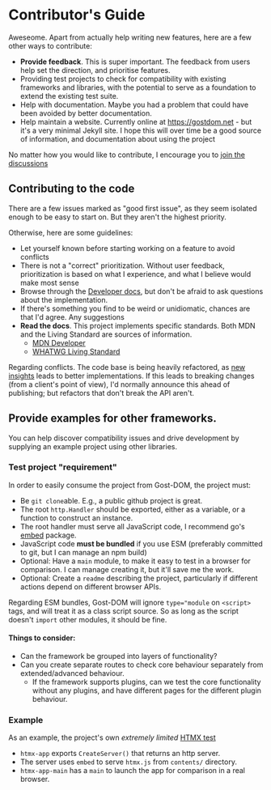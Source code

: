 # Contributor's Guide

Aweseome. Apart from actually help writing new features, here are a few other
ways to contribute:

- **Provide feedback**. This is super important. The feedback from users help
  set the direction, and prioritise features.
- Providing test projects to check for compatibility with existing frameworks
  and libraries, with the potential to serve as a foundation to extend the
  existing test suite.
- Help with documentation. Maybe you had a problem that could have been avoided
  by better documentation.
- Help maintain a website. Currently online at https://gostdom.net - but it's a
  very minimal Jekyll site. I hope this will over time be a good source of
  information, and documentation about using the project

No matter how you would like to contribute, I encourage you to [join the
discussions](https://github.com/orgs/gost-dom/discussions)

## Contributing to the code

There are a few issues marked as "good first issue", as they seem isolated
enough to be easy to start on. But they aren't the highest priority.

Otherwise, here are some guidelines:

- Let yourself known before starting working on a feature to avoid conflicts
- There is not a "correct" prioritization. Without user feedback, prioritization
  is based on what I experience, and what I believe would make most sense
- Browse through the [Developer docs](./docs/Developer-docs.md), but don't be
  afraid to ask questions about the implementation.
- If there's something you find to be weird or unidiomatic, chances are that I'd agree. Any suggestions 
- **Read the docs**. This project implements specific standards. Both MDN and the
  Living Standard are sources of information.
    - [MDN Developer](https://developer.mozilla.org/en-US/docs/Web)
    - [WHATWG Living Standard](https://html.spec.whatwg.org/multipage)

Regarding conflicts. The code base is being heavily refactored, as [new
insights](https://github.com/orgs/gost-dom/discussions/50) leads to better
implementations. If this leads to breaking changes (from a client's point of
view), I'd normally announce this ahead of publishing; but refactors that don't
break the API aren't.

## Provide examples for other frameworks.

You can help discover compatibility issues and drive development by supplying an
example project using other libraries.

<!--
Gost-DOM should support all _modern_ JavaScript libraries and front-end
frameworks, including:

- Datastar
- React
- Alpine
-->

### Test project "requirement"

In order to easily consume the project from Gost-DOM, the project must:

- Be `git clone`able. E.g., a public github project is great.
- The root `http.Handler` should be exported, either as a variable, or a
  function to construct an instance.
- The root handler must serve all JavaScript code, I recommend go's
  [embed](https://pkg.go.dev/embed) package.
- JavaScript code **must be bundled** if you use ESM (preferably committed to git,
  but I can manage an npm build)
- Optional: Have a `main` module, to make it easy to test in a browser for
  comparison. I can manage creating it, but it'll save me the work.
- Optional: Create a `readme` describing the project, particularly if different
  actions depend on different browser APIs.

Regarding ESM bundles, Gost-DOM will ignore `type="module` on `<script>` tags,
and will treat it as a class script source. So as long as the script doesn't
`import` other modules, it should be fine.

#### Things to consider:

- Can the framework be grouped into layers of functionality?
- Can you create separate routes to check core behaviour separately from
  extended/advanced behaviour.
  - If the framework supports plugins, can we test the core functionality without
    any plugins, and have different pages for the different plugin behaviour.

### Example

As an example, the project's own _extremely limited_ [HTMX
test](https://github.com/gost-dom/browser/tree/main/internal/test)

- `htmx-app` exports `CreateServer()` that returns an http server.
- The server uses `embed` to serve `htmx.js` from `contents/` directory.
- `htmx-app-main` has a `main` to launch the app for comparison in a real browser.

<!--
### Optional: Create a PR to the community-examples

You can optionally 

1. Fork the [community-examples](https://github.com/gost-dom/community-examples)
   project.
2. Create the project in a subdirectory of the project. The directory must be
   self-contained following the requirements listed above
3. Create a PR back to the community-examples

### Optional: Include a permissive license

If you provide a permissive license, preferable one without _any_
restrictions, even just the requirement to keep the license file, I could easily
integrate your example into the main project test suite, if it would make sense.

I would always make sure contributors are mentioned (unless you prefer not to).
-->

